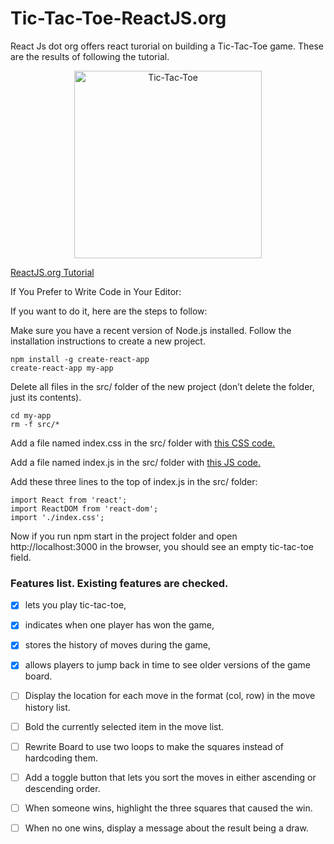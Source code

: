 # Tic-Tac-Toe-ReactJS.org
React Js dot org offers react turorial on building a Tic-Tac-Toe game. These are the results of following the tutorial.

<div align="center">
  <img src="https://raw.githubusercontent.com/paranoia1906/Tic-Tac-Toe-ReactJS.org/master/Tic-Tac-Tie-ractjsorg-project.PNG?raw=true" alt="Tic-Tac-Toe" width="300" height="300">
</div>

[ReactJS.org Tutorial](https://reactjs.org/tutorial/tutorial.html)

If You Prefer to Write Code in Your Editor:

If you want to do it, here are the steps to follow:

Make sure you have a recent version of Node.js installed.
Follow the installation instructions to create a new project.

    npm install -g create-react-app
    create-react-app my-app
    
Delete all files in the src/ folder of the new project (don’t delete the folder, just its contents).

    cd my-app
    rm -f src/*
    
Add a file named index.css in the src/ folder with [this CSS code.](https://codepen.io/gaearon/pen/oWWQNa?editors=0100)

Add a file named index.js in the src/ folder with [this JS code.](https://codepen.io/gaearon/pen/oWWQNa?editors=0010)

Add these three lines to the top of index.js in the src/ folder:

    import React from 'react';
    import ReactDOM from 'react-dom';
    import './index.css';
    
Now if you run npm start in the project folder and open http://localhost:3000 in the browser, you should see an empty tic-tac-toe field.

### Features list. Existing features are checked.

- [x] lets you play tic-tac-toe,
- [x] indicates when one player has won the game,
- [x] stores the history of moves during the game,
- [x] allows players to jump back in time to see older versions of the game board.

- [ ] Display the location for each move in the format (col, row) in the move history list.
- [ ] Bold the currently selected item in the move list.
- [ ] Rewrite Board to use two loops to make the squares instead of hardcoding them.
- [ ] Add a toggle button that lets you sort the moves in either ascending or descending order.
- [ ] When someone wins, highlight the three squares that caused the win.
- [ ] When no one wins, display a message about the result being a draw.

